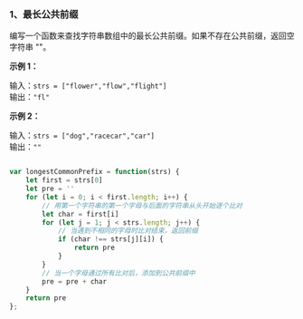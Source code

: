 ### 1、最长公共前缀

编写一个函数来查找字符串数组中的最长公共前缀。如果不存在公共前缀，返回空字符串 ""。  

**示例 1：**

输入：`strs = ["flower","flow","flight"]`  
输出：`"fl"`  

**示例 2：**

输入：`strs = ["dog","racecar","car"]`  
输出：`""`  

```js

var longestCommonPrefix = function(strs) {
    let first = strs[0]
    let pre = ''
    for (let i = 0; i < first.length; i++) {
        // 用第一个字符串的第一个字母与后面的字符串从头开始逐个比对
        let char = first[i]
        for (let j = 1; j < strs.length; j++) {
            // 当遇到不相同的字母时比对结束，返回前缀
            if (char !== strs[j][i]) {
                return pre
            }
        }
        // 当一个字母通过所有比对后，添加到公共前缀中
        pre = pre + char
    }
    return pre
};
```
